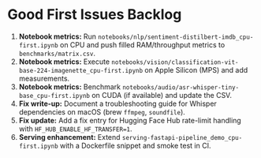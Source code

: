 # Good First Issues Backlog

1. **Notebook metrics:** Run `notebooks/nlp/sentiment-distilbert-imdb_cpu-first.ipynb` on CPU and push filled RAM/throughput metrics to `benchmarks/matrix.csv`.
2. **Notebook metrics:** Execute `notebooks/vision/classification-vit-base-224-imagenette_cpu-first.ipynb` on Apple Silicon (MPS) and add measurements.
3. **Notebook metrics:** Benchmark `notebooks/audio/asr-whisper-tiny-base_cpu-first.ipynb` on CUDA (if available) and update the CSV.
4. **Fix write-up:** Document a troubleshooting guide for Whisper dependencies on macOS (brew `ffmpeg`, `soundfile`).
5. **Fix update:** Add a fix entry for Hugging Face Hub rate-limit handling with `HF_HUB_ENABLE_HF_TRANSFER=1`.
6. **Serving enhancement:** Extend `serving-fastapi-pipeline_demo_cpu-first.ipynb` with a Dockerfile snippet and smoke test in CI.
